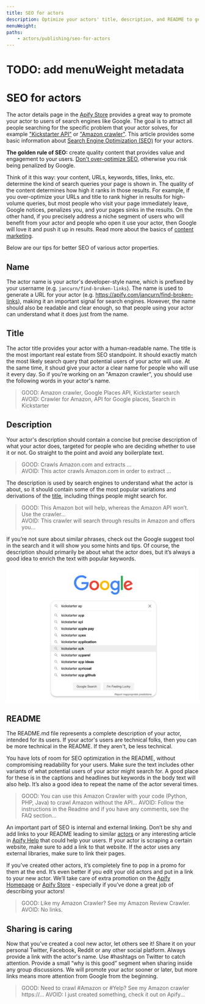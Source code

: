 ```yaml
---
title: SEO for actors
description: Optimize your actors' title, description, and README to get more relevant visits from Google and other search engines.
menuWeight: 
paths: 
    - actors/publishing/seo-for-actors
---
```


# TODO: add menuWeight metadata

# [](#seo-for-actors) SEO for actors

The actor details page in the [Apify Store](https://apify.com/store) provides a great way to promote your actor to users of search engines like Google. The goal is to attract all people searching for the specific problem that your actor solves, for example ["Kickstarter API"](https://www.google.com/search?q=kickstarter+api) or ["Amazon crawler"](https://www.google.com/search?q=amazon+crawler). This article provides some basic information about [Search Engine Optimization (SEO)](https://en.wikipedia.org/wiki/Search_engine_optimization) for your actors.

**The golden rule of SEO:** create quality content that provides value and engagement to your users. [Don't over-optimize SEO](https://seo-hacker.com/over-optimization-penalty/), otherwise you risk being penalized by Google.

Think of it this way: your content, URLs, keywords, titles, links, etc. determine the kind of search queries your page is shown in. The quality of the content determines how high it ranks in those results. For example, if you over-optimize your URLs and title to rank higher in results for high-volume queries, but most people who visit your page immediately leave, Google notices, penalizes you, and your pages sinks in the results. On the other hand, if you precisely address a niche segment of users who will benefit from your actor and people who open it use your actor, then Google will love it and push it up in results. Read more about the basics of [content marketing](https://techcrunch.com/2019/04/13/how-do-startups-actually-get-their-content-marketing-to-work/).

Below are our tips for better SEO of various actor properties.

## [](#name) Name

The actor name is your actor's developer-style name, which is prefixed by your username (e.g. `jancurn/find-broken-links`). The name is used to generate a URL for your actor (e.g. https://apify.com/jancurn/find-broken-links), making it an important signal for search engines. However, the name should also be readable and clear enough, so that people using your actor can understand what it does just from the name.

## [](#title) Title

The actor title provides your actor with a human-readable name. The title is the most important real estate from SEO standpoint. It should exactly match the most likely search query that potential users of your actor will use. At the same time, it shoud give your actor a clear name for people who will use it every day. So if you’re working on an "Amazon crawler", you should use the following words in your actor's name. 

> GOOD: Amazon crawler, Google Places API, Kickstarter search
> AVOID: Crawler for Amazon, API for Google places, Search in Kickstarter

## [](#description) Description

Your actor's description should contain a concise but precise description of what your actor does, targeted for people who are deciding whether to use it or not. Go straight to the point and avoid any boilerplate text.

> GOOD: Crawls Amazon.com and extracts ...  
> AVOID: This actor crawls Amazon.com in order to extract ...

The description is used by search engines to understand what the actor is about, so it should contain some of the most popular variations and derivations of the [title](#title), including things people might search for. 

> GOOD: This Amazon bot will help, whereas the Amazon API won’t. Use the crawler...  
> AVOID: This crawler will search through results in Amazon and offers you...

If you’re not sure about similar phrases, check out the Google suggest tool in the search and it will show you some hints and tips. Of course, the description should primarily be about what the actor does, but it’s always a good idea to enrich the text with popular keywords.

![google suggestions example](../images/actors-publishing-google.png)

## [](#readme) README

The README․md file represents a complete description of your actor, intended for its users. If your actor's users are technical folks, then you can be more technical in the README. If they aren't, be less technical.

You have lots of room for SEO optimization in the README, without compromising readability for your users. Make sure the text includes other variants of what potential users of your actor might search for. A good place for these is in the captions and headlines but keywords in the body text will also help. It’s also a good idea to repeat the name of the actor several times.

> GOOD: You can use this Amazon Crawler with your code (Python, PHP, Java) to crawl Amazon without the API...
> AVOID: Follow the instructions in the Readme and if you have any comments, see the FAQ section...

An important part of SEO is internal and external linking. Don’t be shy and add links to your README leading to similar [actors](https://apify.com/store) or any interesting article in [Apify Help](https://help.apify.com/) that could help your users. If your actor is scraping a certain website, make sure to add a link to that website. If the actor uses any external libraries, make sure to link their pages.

If you’ve created other actors, it’s completely fine to pop in a promo for them at the end. It’s even better if you edit your old actors and put in a link to your new actor. We’ll take care of extra promotion on the [Apify Homepage](https://apify.com/) or [Apify Store](https://apify.com/store) - especially if you’ve done a great job of describing your actors!

> GOOD: Like my Amazon Crawler? See my Amazon Review Crawler.
> AVOID: No links.

## [](#sharing) Sharing is caring

Now that you’ve created a cool new actor, let others see it! Share it on your personal Twitter, Facebook, Reddit or any other social platform. Always provide a link with the actor's name. Use #hashtags on Twitter to catch attention. Provide a small “why is this good” segment when sharing inside any group discussions. We will promote your actor sooner or later, but more links means more attention from Google from the beginning.

> GOOD: Need to crawl #Amazon or #Yelp? See my Amazon crawler https://...
> AVOID: I just created something, check it out on Apify...
